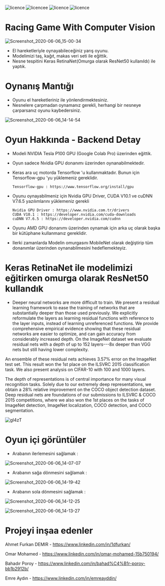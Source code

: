 ![licence](https://img.shields.io/badge/Keras-V2.3.1-red)
![licencee](https://img.shields.io/badge/Tensorflow-V2.0-yellow)
![licence](https://img.shields.io/badge/demir-ai-blueviolet)
![licence](https://img.shields.io/badge/Ahmet%20Furkan-DEM%C4%B0R-blue)

# Racing Game With Computer Vision

![Screenshot_2020-06-06_15-00-34](https://user-images.githubusercontent.com/54184905/83944510-a46e7e00-a80c-11ea-9c94-ec83573498d9.png)

* El hareketleriyle oynayabileceğiniz yarış oyunu.
* Modelimizi taş, kağıt, makas veri seti ile eğittik.
* Nesne tespitini Keras RetinaNet(Omurga olarak ResNet50 kullanıldı) ile yaptık.


# Oynanış Mantığı

* Oyunu el hareketleriniz ile yönlendirmektesiniz.
* Nesnelere çarpmadan oynamanız gerekli, herhangi bir nesneye çarparsanız oyunu kaybedersiniz.

![Screenshot_2020-06-06_14-14-54](https://user-images.githubusercontent.com/54184905/83944435-27db9f80-a80c-11ea-9445-deb945412e29.png)


# Oyun Hakkında - Backend Detay

* Modeli NVIDIA Tesla P100 GPU (Google Colab Pro) üzerinden eğittik.

* Oyun sadece Nvidia GPU donanımı üzerinden oynanabilmektedir.

* Keras ara uç motorda Tensorflow 'u kullanmaktadır. Bunun için Tensorflow-gpu 'yu yüklemeniz gereklidir.
       
      Tensorflow-gpu : https://www.tensorflow.org/install/gpu

* Oyunu oynayabilmeniz için Nvidia GPU Driver, CUDA V10.1 ve cuDNN V7.6.5 yazılımlarını yüklemeniz gerekli
                                       
      Nvidia GPU Driver : https://www.nvidia.com.tr/drivers
      CUDA V10.1 : https://developer.nvidia.com/cuda-downloads
      cuDNN V7.6.5 : https://developer.nvidia.com/cudnn
      
* Oyunu AMD GPU donanımı üzerinden oynamak için arka uç olarak başka bir kütüphane kullanmanız gereklidir. 

* Ilerki zamanlarda Modelin omurgasını MobileNet olarak değiştirip tüm donanımlar üzerinden oynanabilmesini hedeflemekteyiz.


# Keras RetinaNet ile modelimizi eğitirken omurga olarak ResNet50 kullandık

* Deeper neural networks are more difficult to train. We present a residual learning framework to ease the training of networks that are substantially deeper than those used previously. We explicitly reformulate the layers as learning residual functions with reference to the layer inputs, instead of learning unreferenced functions. We provide comprehensive empirical evidence showing that these residual networks are easier to optimize, and can gain accuracy from considerably increased depth. On the ImageNet dataset we evaluate residual nets with a depth of up to 152 layers---8x deeper than VGG nets but still having lower complexity.

An ensemble of these residual nets achieves 3.57% error on the ImageNet test set. This result won the 1st place on the ILSVRC 2015 classification task. We also present analysis on CIFAR-10 with 100 and 1000 layers.

The depth of representations is of central importance for many visual recognition tasks. Solely due to our extremely deep representations, we obtain a 28% relative improvement on the COCO object detection dataset. Deep residual nets are foundations of our submissions to ILSVRC & COCO 2015 competitions, where we also won the 1st places on the tasks of ImageNet detection, ImageNet localization, COCO detection, and COCO segmentation.

![gI4zT](https://user-images.githubusercontent.com/54184905/83944404-e814b800-a80b-11ea-9cad-a8607463d35f.png)

# Oyun içi görüntüler

* Arabanın ilerlemesini sağlamak :

![Screenshot_2020-06-06_14-07-07](https://user-images.githubusercontent.com/54184905/83944433-26aa7280-a80c-11ea-9472-bf6f3e085315.png)

* Arabanın sağa dönmesini sağlamak :

![Screenshot_2020-06-06_14-19-42](https://user-images.githubusercontent.com/54184905/83944469-725d1c00-a80c-11ea-938b-b0924ee9a8e7.png)

* Arabanın sola dönmesini sağlamak :

![Screenshot_2020-06-06_14-12-25](https://user-images.githubusercontent.com/54184905/83944505-a2a4ba80-a80c-11ea-8233-a171db0bb86e.png)

![Screenshot_2020-06-06_14-13-27](https://user-images.githubusercontent.com/54184905/83944508-a3d5e780-a80c-11ea-9d48-803ac8870ee5.png)

# Projeyi inşaa edenler

Ahmet Furkan DEMIR - https://www.linkedin.com/in/1dfurkan/

Omar Mohamed - https://www.linkedin.com/in/omar-mohamed-15b750194/

Bahadır Poroy - https://www.linkedin.com/in/bahad%C4%B1r-poroy-bb1b2912b/

Emre Aydın - https://www.linkedin.com/in/emreayddin/
